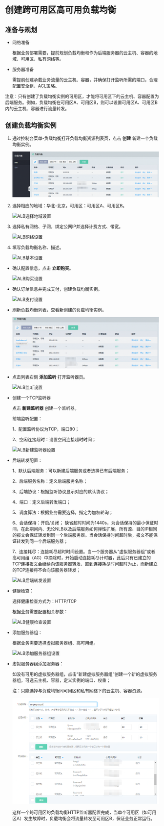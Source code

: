 # 创建跨可用区高可用负载均衡

## 准备与规划

- 网络准备

	根据业务部署需要，提前规划负载均衡和作为后端服务器的云主机、容器的地域、可用区、私有网络等。

- 服务器准备

	需提前创建承载业务流量的云主机、容器，并确保打开监听所需的端口，合理配置安全组、ACL策略。

注意：只有创建了负载均衡实例的可用区，才能将可用区下的云主机、容器配置为后端服务。例如，负载均衡在可用区A、可用区B，则可以设置可用区A、可用区B内的云主机、容器进行流量转发。
	
## 创建负载均衡实例


1. 通过控制台菜单-负载均衡打开负载均衡资源列表页，点击 **创建** 新建一个负载均衡实例。

	![ALB创建实例设置](https://github.com/jdcloudcom/cn/blob/master/image/Networking/ALB/ALB-067.png)


1. 选择相应的地域：华北-北京，可用区：可用区A、可用区B。

	![ALB选择地域设置](https://github.com/jdcloudcom/cn/blob/master/image/Networking/ALB/ALB-068.png)

1. 选择私有网络、子网，绑定公网IP并选择计费方式、带宽。

	![ALB网络设置](https://github.com/jdcloudcom/cn/blob/master/image/Networking/ALB/ALB-069.png)

1. 填写负载均衡名称、描述。

	![ALB基本设置](https://github.com/jdcloudcom/cn/blob/master/image/Networking/ALB/ALB-070.png)

- 确认配置信息，点击 **立即购买**。

	![ALB购买设置](https://github.com/jdcloudcom/cn/blob/master/image/Networking/ALB/ALB-071.png)

- 确认订单信息并完成支付，创建负载均衡实例。

	![ALB支付设置](https://github.com/jdcloudcom/cn/blob/master/image/Networking/ALB/ALB-072.png)

- 刷新负载均衡列表，查看新创建的负载均衡实例。

	![ALB查看设置](https://github.com/jdcloudcom/cn/blob/master/image/Networking/ALB/ALB-073.png)

- 点击列表右侧 **添加监听** 打开监听器页。

	![ALB监听设置](https://github.com/jdcloudcom/cn/blob/master/image/Networking/ALB/ALB-074.png)

- 创建一个TCP监听器

	点击 **新建监听器** 创建一个监听器。

	前端监听配置：

	1、配置监听协议为TCP，端口80；

	2、空闲连接超时：设置空闲连接超时时间；

	![ALB新建监听器设置](https://github.com/jdcloudcom/cn/blob/master/image/Networking/ALB/ALB-075.png)

- 后端转发配置：

	1、默认后端服务：可以新建后端服务或者选择已有后端服务；

	2、后端服务名称：定义后端服务名称；

	3、后端协议：根据监听协议显示对应的默认协议；

	4、端口：定义后端转发端口；

	5、调度算法：根据业务需要选择，指定为加权轮询；

	6、会话保持：开启/关闭； 缺省超时时间为1440s，为会话保持的最小保证时间，在此期间内、无论NLB以及后端服务如何弹性扩展，所有源、目的IP相同的报文会保证转发到同一个后端服务器。当会话保持时间超时后，报文不能保证转发到同一个后端服务器；

	7、连接耗尽：连接耗尽超时时间设置。当一个服务器从“虚拟服务器组”或者高可用组（AG）中摘除时，开始启动连接耗尽计时器，此后只有已建立的TCP连接报文会继续向该服务器转发、直到连接耗尽时间超时为止，而新建立的TCP连接将不会向该服务器转发；

	![ALB后端转发设置](https://github.com/jdcloudcom/cn/blob/master/image/Networking/ALB/ALB-076.png)

- 健康检查：

	选择健康检查方式为：HTTP/TCP

	根据业务需要配置相关参数：

	![ALB健康检查设置](https://github.com/jdcloudcom/cn/blob/master/image/Networking/ALB/ALB-077.png)

- 添加服务器组：

	根据业务需要选择虚拟服务器组、高可用组。

	![ALB添加服务器组设置](https://github.com/jdcloudcom/cn/blob/master/image/Networking/ALB/ALB-078.png)

- 虚拟服务器组添加服务器：

	如没有可用的虚拟服务器组，点击“新建虚拟服务器组”创建一个新的虚拟服务器组，可选云主机、容器，定义实例的端口、权重；

	注：只能选择与负载均衡同可用区和私有网络下的云主机、容器资源。

	![ALB虚拟服务器组添加成员设置](https://github.com/jdcloudcom/cn/blob/master/image/Networking/ALB/ALB-079.png)

	这样一个跨可用区的负载均衡HTTP监听器配置完成，当单个可用区（如可用区A）发生故障时，负载均衡会将流量转发至可用区B，保证业务正常运行。

													
				
				
				
				
